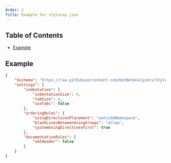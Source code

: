 ```yaml
---
Order: 2
Title: Example for stylecop.json
---
```


<!-- START doctoc generated TOC please keep comment here to allow auto update -->
<!-- DON'T EDIT THIS SECTION, INSTEAD RE-RUN doctoc TO UPDATE -->
## Table of Contents

- [Example](#example)

<!-- END doctoc generated TOC please keep comment here to allow auto update -->

## Example

```json
{
    "$schema": "https://raw.githubusercontent.com/DotNetAnalyzers/StyleCopAnalyzers/master/StyleCop.Analyzers/StyleCop.Analyzers/Settings/stylecop.schema.json",
    "settings": {
        "indentation": {
            "indentationSize": 4,
            "tabSize": 4,
            "useTabs": false
        },
        "orderingRules": {
            "usingDirectivesPlacement": "outsideNamespace",
            "blankLinesBetweenUsingGroups": "allow",
            "systemUsingDirectivesFirst": true
        },
        "documentationRules": {
            "xmlHeader": false
        }
    }
}

```
